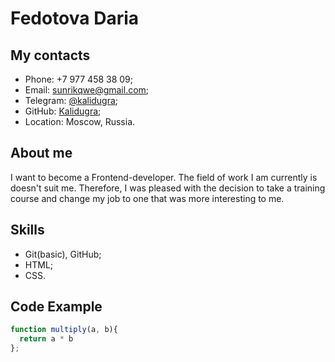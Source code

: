 # Fedotova Daria
## My contacts
* Phone: +7 977 458 38 09; 
* Email: sunrikqwe@gmail.com;
* Telegram: [@kalidugra](https://t.me/kalidugra);
* GitHub: [Kalidugra](https://github.com/Kalidugra);
* Location: Moscow, Russia.
## About me
I want to become a Frontend-developer. The field of work I am currently is doesn't suit me. Therefore, I was pleased with the decision to take a training course and change my job to one that was more interesting to me.
## Skills
* Git(basic), GitHub;
* HTML;
* CSS.  
## Code Example
```javascript
function multiply(a, b){
  return a * b
};
```